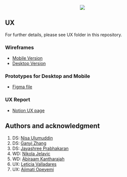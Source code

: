 <p align="center">
<img src=https://user-images.githubusercontent.com/73216174/149679461-b22ff91c-a52f-49b2-9553-f8712dcd74b0.png>
</p>

## UX
For further details, please see UX folder in this repository.

### Wireframes
- [Mobile Version](https://miro.com/app/board/uXjVOZkxDTU=/?invite_link_id=679773140499)
- [Desktop Version](https://miro.com/app/board/uXjVOdmbmc4=/?invite_link_id=583642410797)

### Prototypes for Desktop and Mobile
- [Figma file](https://www.figma.com/file/cFAruddFG2PtB5Wa9CKp0R/Prototype1)

### UX Report
- [Notion UX page](https://happycook.notion.site/HappyCook-UX-b945b4438e014fefbae45cf0bac6adeb)

## Authors and acknowledgment
1. DS: [Nisa Ulumuddin](https://github.com/nisaulumuddin)
2. DS: [Ganyi Zhang](https://github.com/Yii67)
3. DS: [Jayashree Prabhakaran](https://github.com/JayashreePrabhakaran)
4. WD: [Nikola Jelavic](https://github.com/NikolaJelavic)
5. WD: [Abiraam Kantharajah](https://github.com/akrava25)
6. UX: [Leticia Valladares](https://github.com/lavf)
7. UX: [Ajimati Opeyemi](https://github.com/ope1521)
